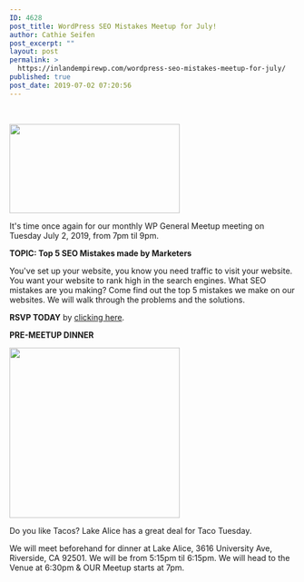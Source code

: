 ```yaml
---
ID: 4628
post_title: WordPress SEO Mistakes Meetup for July!
author: Cathie Seifen
post_excerpt: ""
layout: post
permalink: >
  https://inlandempirewp.com/wordpress-seo-mistakes-meetup-for-july/
published: true
post_date: 2019-07-02 07:20:56
---
```

&nbsp;

<img class="alignnone size-medium wp-image-4636" src="https://inlandempirewp.com/wp-content/uploads/2019/07/Top-5-Marketing-Mistakes-IEWP-Blog-Cover-300x157.png" alt="" width="300" height="157" />

It's time once again for our monthly WP General Meetup meeting on Tuesday July 2, 2019, from 7pm til 9pm.

<strong>TOPIC: Top 5 SEO Mistakes made by Marketers </strong>

You've set up your website, you know you need traffic to visit your website. You want your website to rank high in the search engines. What SEO mistakes are you making? Come find out the top 5 mistakes we make on our websites. We will walk through the problems and the solutions.

<strong>RSVP TODAY</strong> by <a href="https://www.meetup.com/inlandempirewp/events/261242770/">clicking here</a>.

<strong>PRE-</strong><strong>MEETUP DINNER</strong>

<img class="alignnone size-full wp-image-4615" src="https://inlandempirewp.com/wp-content/uploads/2019/06/61838838_422562781809244_8885041176432869376_n-1.png" alt="" width="300" height="300" />

Do you like Tacos? Lake Alice has a great deal for Taco Tuesday.

We will meet beforehand for dinner at Lake Alice, 3616 University Ave, Riverside, CA 92501. We will be from 5:15pm til 6:15pm. We will head to the Venue at 6:30pm &amp; OUR Meetup starts at 7pm.